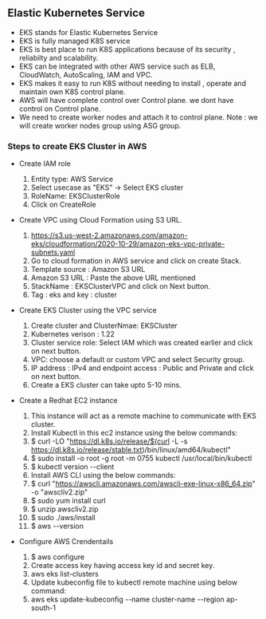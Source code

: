 ## Elastic Kubernetes Service

- EKS stands for Elastic Kubernetes Service
- EKS is fully managed K8S service
- EKS is best place to run K8S applications because of its security , reliabilty and scalability.
- EKS can be integrated with other AWS service such as ELB, CloudWatch, AutoScaling, IAM and VPC.
- EKS makes it easy to run K8S without needing to install , operate and maintain own K8S control plane.
- AWS will have complete control over Control plane. we dont have control on Control plane.
- We need to create worker nodes and attach it to control plane.
Note : we will create worker nodes group using ASG group.

### Steps to create EKS Cluster in AWS

- Create IAM role <br>
   1.   Entity type: AWS Service <br> 
   2.   Select usecase as "EKS" -> Select EKS cluster <br>
   2.   RoleName: EKSClusterRole <br>
   2.   Click on CreateRole
 
- Create VPC using Cloud Formation using S3 URL.
   1.   https://s3.us-west-2.amazonaws.com/amazon-eks/cloudformation/2020-10-29/amazon-eks-vpc-private-subnets.yaml
   2.   Go to cloud formation in AWS service and click on create Stack.
   3.   Template source : Amazon S3 URL
   4.   Amazon S3 URL : Paste the above URL mentioned
   5.   StackName : EKSClusterVPC and click on Next button.
   6.   Tag : eks and key : cluster
 
- Create EKS Cluster using the VPC service
   1.   Create cluster and ClusterNmae: EKSCluster
   2.   Kubernetes verison : 1.22
   3.   Cluster service role: Select IAM which was created earlier and click on next button.
   4.   VPC: choose a default or custom VPC and select Security group.
   5.   IP address : IPv4 and endpoint access : Public and Private and click on next button.
   6.   Create a EKS cluster can take upto 5-10 mins.
 
- Create a Redhat EC2 instance
   1.   This instance will act as a remote machine to communicate with EKS cluster.
   2.   Install Kubectl in this ec2 instance using the below commands:
   3.   $ curl -LO "https://dl.k8s.io/release/$(curl -L -s https://dl.k8s.io/release/stable.txt)/bin/linux/amd64/kubectl"
   4.   $ sudo install -o root -g root -m 0755 kubectl /usr/local/bin/kubectl
   5.   $ kubectl version --client
   6.   Install AWS CLI using the below commands:
   7.   $ curl "https://awscli.amazonaws.com/awscli-exe-linux-x86_64.zip" -o "awscliv2.zip"
   8.   $ sudo yum install curl
   9.   $ unzip awscliv2.zip
   10.  $ sudo ./aws/install
   11.  $ aws --version

- Configure AWS Crendentails
   1.   $ aws configure
   2.   Create access key having access key id and secret key.
   3.   aws eks list-clusters
   4.   Update kubeconfig file to kubectl remote machine using below command:
   5.   aws eks update-kubeconfig --name cluster-name --region ap-south-1
